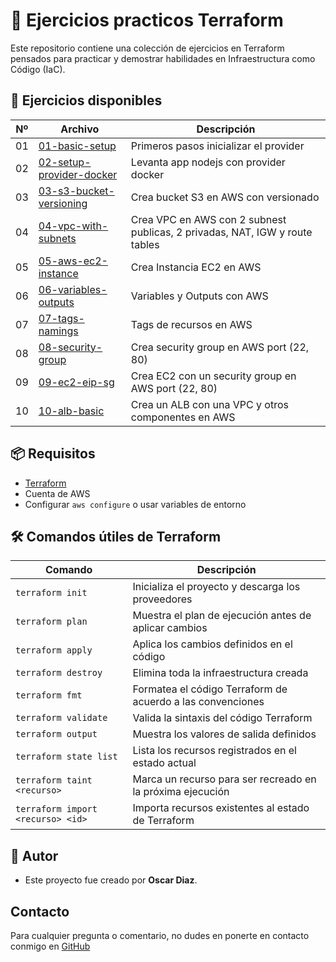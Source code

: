 # 📄 Ejercicios practicos Terraform

Este repositorio contiene una colección de ejercicios en Terraform pensados para practicar y demostrar habilidades en Infraestructura como Código (IaC).

## 📂 Ejercicios disponibles

| Nº | Archivo | Descripción |
|----|---------|-------------|
| 01 | [01-basic-setup](./01-basic-setup/) | Primeros pasos inicializar el provider
| 02 | [02-setup-provider-docker](./02-setup-provider-docker/) | Levanta app nodejs con provider docker
| 03 | [03-s3-bucket-versioning](./03-s3-bucket-versioning/) | Crea bucket S3 en AWS con versionado
| 04 | [04-vpc-with-subnets](./04-vpc-with-subnets/) | Crea VPC en AWS con 2 subnest publicas, 2 privadas, NAT, IGW y route tables
| 05 | [05-aws-ec2-instance](./05-aws-ec2-instance/) | Crea Instancia EC2 en AWS
| 06 | [06-variables-outputs](./06-variables-outputs/) | Variables y Outputs con AWS
| 07 | [07-tags-namings](./07-tags-naming/) | Tags de recursos en AWS
| 08 | [08-security-group](./08-security-group/) | Crea security group en AWS port (22, 80)
| 09 | [09-ec2-eip-sg](./09-ec2-eip-sg/) | Crea EC2 con un security group en AWS port (22, 80)
| 10 | [10-alb-basic](./10-alb-basic/) | Crea un ALB con una VPC y otros componentes en AWS

## 📦 Requisitos

- [Terraform](https://www.terraform.io/)
- Cuenta de AWS
- Configurar `aws configure` o usar variables de entorno

## 🛠️ Comandos útiles de Terraform

| Comando | Descripción |
|--------|-------------|
| `terraform init` | Inicializa el proyecto y descarga los proveedores |
| `terraform plan` | Muestra el plan de ejecución antes de aplicar cambios |
| `terraform apply` | Aplica los cambios definidos en el código |
| `terraform destroy` | Elimina toda la infraestructura creada |
| `terraform fmt` | Formatea el código Terraform de acuerdo a las convenciones |
| `terraform validate` | Valida la sintaxis del código Terraform |
| `terraform output` | Muestra los valores de salida definidos |
| `terraform state list` | Lista los recursos registrados en el estado actual |
| `terraform taint <recurso>` | Marca un recurso para ser recreado en la próxima ejecución |
| `terraform import <recurso> <id>` | Importa recursos existentes al estado de Terraform |

## 🙌 Autor

- Este proyecto fue creado por **Oscar Diaz**.

## Contacto

Para cualquier pregunta o comentario, no dudes en ponerte en contacto conmigo en [GitHub](https://github.com/oscarock17)